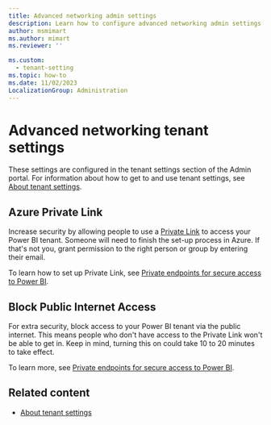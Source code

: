 ```yaml
---
title: Advanced networking admin settings
description: Learn how to configure advanced networking admin settings in Fabric.
author: msmimart
ms.author: mimart
ms.reviewer: ''

ms.custom:
  - tenant-setting
ms.topic: how-to
ms.date: 11/02/2023
LocalizationGroup: Administration
---
```


# Advanced networking tenant settings

These settings are configured in the tenant settings section of the Admin portal. For information about how to get to and use tenant settings, see [About tenant settings](tenant-settings-index.md).

## Azure Private Link

Increase security by allowing people to use a [Private Link](/azure/private-link) to access your Power BI tenant. Someone will need to finish the set-up process in Azure. If that's not you, grant permission to the right person or group by entering their email.

To learn how to set up Private Link, see [Private endpoints for secure access to Power BI](/power-bi/enterprise/service-security-private-links).

## Block Public Internet Access

For extra security, block access to your Power BI tenant via the public internet. This means people who don't have access to the Private Link won't be able to get in. Keep in mind, turning this on could take 10 to 20 minutes to take effect.

To learn more, see [Private endpoints for secure access to Power BI](/power-bi/enterprise/service-security-private-links).

## Related content

* [About tenant settings](tenant-settings-index.md)
